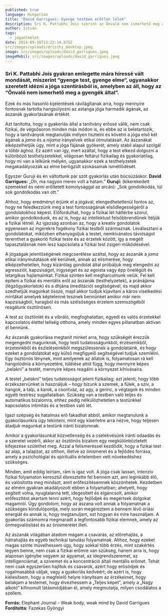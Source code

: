 ```yaml
---
published: true
language: Hungarian
title: "David Garrigues: Gyenge testben erőtlen lélek"
description: Sri K. Pattabhi Jois szerint az Önvaló nem ismerhető meg a gyengék által
author: István
tags:
  - jógaelmélet
date: 2014-09-30T13:22:14.675Z
src/images/uploads/dristhi_desktop.jpeg
image: src/images/uploads/david_garrigues.jpeg
imageMobil: src/images/uploads/david_garrigues.jpeg
---
```


### Sri K. Pattabhi Jois gyakran emlegette mára híressé vált mondását, miszerint “gyenge test, gyenge elme”, ugyanakkor szeretett idézni a jóga szentírásból is, amelyben az áll, hogy az “Önvaló nem ismerhető meg a gyengék által”.

Ezek és más hasonló kijelentések rávilágítanak arra, hogy mennyire fontosnak tartotta hangsúlyozni az astanga jóga
harmadik ágának, az ászanák gyakorlásának értékét.

Azt tanította, hogy a gyakorlás által a tanítvány erőssé válik, nem csak fizikai, de végsősoron minden más módon is, és
ebbe az is beletartozik, hogy a tanítványok megtanulják mélyen tisztelni és követni a jóga első két ágának a _jama_ és a
_nijama_ irányelvek etikai útmutatásait. Az ászanákat elképzelhetjük úgy, mint a jóga fájának gyökerét, amely stabil
alapul szolgál a többi ághoz. Ez azért van így, mert azáltal, hogy a test elkezd dolgozni a különböző testhelyzetekkel,
világosan feltárul fizikailag és gyakorlatilag, hogy mi van a lelkünk mélyén, ugyanakkor ezek a testhelyzetek
megakadályozzák az elme berögzült szokásainak ismétlődését.

Egyszer Guruji és én váltottunk pár szót gyakorlás után búcsúzáskor. **David Garrigues:** „Oh, ma nagyon merev volt a
hátam.” **Guruji:** (kikerekedett szemekkel és némi erőltetett komolysággal az arcán): „Sok gondolkodás, túl sok
gondolkodás van ott.”

Ahhoz, hogy eredményt érjünk el a jógával, elengedhetetlenül fontos az, hogy ne feledkezzünk meg a test fontosságának
elsődlegességéről a gondolatokhoz képest. Előfordulhat, hogy a fizikai lét háttérbe szorul, amikor gondolkodunk, és az
is, hogy az intellektust felsőbbrendűnek ítéljük a fizikai létnél. Az igazság azonban az, hogy a kreatív gondolatok
egyenesen az ingerekre fogékony fizikai testből származnak. Leválasztani a gondolatokat, miközben elhanyagoljuk a
testet, nemkívánatos távolságot teremthet a gyakorló fizikai teste és az érzetek között, így a megélt tapasztalásnak nem
lesz kapcsolata a fizikai test zsigeri működésével.

A jógaágak jelentőségének megcserélése azáltal, hogy az ászanák a _jama_ etikai iránymutatások elé kerülnek, annak az
elismerése, hogy elképzelhetetlen, hogy kizárólag gondolat által próbáljuk meg elengedni az agressziót, kapzsiságot,
irigységet és az egoista vagy épp önelégült és letargikus hajlamainkat. Fizikai szinten kell megharcolnunk velük. Fel
kell építeni a fizikai és mentális erőt az ászanák (testhelyzetek), a pránájáma (légzőgyakorlatok) és a dhjána
(meditáció) segítségével, és majd akkor szedhetjük magunkat össze, majd akkor tudjuk kijavítani a káros viselkedési
mintákat amelyek képtelenné tesznek bennünket amikor már nem kapzsiságból, haragból és más szélsőséges érzelem
szemszögéből reagálunk ösztönösen.

A test az ösztönlét és a vibráló, megfoghatatlan, egyedi és valós érzetekkel kapcsolatos élettel teliség otthona, amely
minden egyes pillanatban aktívan él bennünk.

Az ászanák gyakorlása megtanít minket arra, hogy szükségét érezzük megengedni magunknak, hogy testi tudatosságunkból,
érzéseinkből, érzeteinkből és észleléseinkből megszülessenek a gondolataink, és hogy ezeket a gondolatokat egy külső
megfigyelő segítségével tudjuk szemlélni. Egy ösztönös lénynek, mint amilyenek az állatok is, folyamatosan rá kell
hangolódnia a környezetére, túlélése attól függ, hogy mennyire képes „belakni” a testét, mennyire képes reagálni a
környezet kihívásaira.

A testet „belakni” teljes tudatosságot jelent fizikailag; azt jelenti, hogy több érzékszervünket is használjuk – hogy
bízunk a szemek, a fülek, a szív, a hangok, a talp, a karok, a csontváz, az agy, a gerinc, a végtagok és minden egyéb
testrész sugallataiban. Szükség van a testben való teljes és automatikus bizalomra, ehhez pedig nélkülözhetetlen a
testünkkel kapcsolatos intimitás és a testben való lét.

Igazi szépség és hatalmas erő fakadhat abból, amikor megtanulunk a gyakorlásunkra úgy tekinteni, mint egy kísérletre
arra nézve, hogy teljesen átadjuk magunkat a testünk iránti bizalomnak.

Amikor a gyakorlásunkat közvetlenség és a cselekvésünk iránti odaadás és a szeretet vezérli, akkor az ösztönös bizalom
egy megkülönböztetett kifejezése születhet meg. Azzal a felismeréssel kezdődik, hogy a fizikai test az alap, a talapzat,
az otthon, illetve az önismeret és a fejlődés forrása, amely a pszichológiai és spirituális értelemben vett növekedéshez
szükséges.

Minden, amit eddig leírtam, rám is igaz volt. A jóga csak lassan, intenzív fizikai folyamaton keresztül ébresztette fel
bennem azt, ami leginkább élő, és valósította meg mindazt, amit erőfeszítésemnek köszönhetek. Kezdetben az elmém gyakran
akadályozott ebben a folyamatban; ahelyett, hogy segített volna, nyugtalanná tett, idegesített és elgáncsolt, amikor
erőfeszítést akartam tenni azért, hogy fejlődjek és megértsek dolgokat magamról. Úgy gondolom, hogy az ászana volt annak
a folyamatnak a szükséges kiindulópontja, mely során megéreztem a bennem lévő óriási energiát és annak is, hogy
megtanuljam, ezt hogyan és mire használjam. A gyakorlás számomra megmaradt a legfontosabb fizikai elemnek, amely az
önmegvalósítást és az önismeretet illeti.

Az ászanák világában átadom magam a csavarás, az előrehajlás, a hátrahajlás és egyéb technikai tanulási folyamatnak.
Ahhoz, hogy ezeket magas szinte művelhessem úgy, hogy sokkal több érzés, mint szakértés legyen benne, nem csak a fizikai
erőmre van szükség, hanem arra is, hogy alaposan igénybe vegyem az agyamat, az idegrendszeremet, az intelligenciámat, a
szívemet és a koncentráció általi mentális erőmet. Tehát nem csak egyszerűen hajlítok és csavarok, azért hogy erősödjek
és rugalmasabbá váljak, vagy a gyakorlás kedvéért; de azért is, hogy kiélesítsem, hogy a megfelelő helyre irányítsam az
érzékeimet, hogy belakjam a testemet, hogy élvezhessem a „Teljes képet”, amely a „Nagy alkotó” kifinomult látásmódjában
él, amely megmutatja, milyen csodálatos a szellem.

**Forrás:** Elephant Journal - Weak body, weak mind by David Garrigues **Fordította:** Fazekas Gyöngyi
